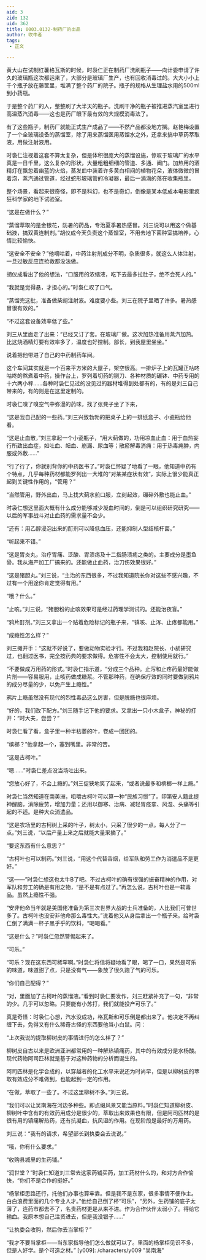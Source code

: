 ```yaml
---
aid: 3
zid: 132
uid: 362
title: 0003.0132-制药厂的出品
author: 吹牛者
tags: 
 - 正文

---
```




  黄大山在试制红薯格瓦斯的时候，时袅仁正在制药厂洗刷瓶子——向计委申请了许久的玻璃瓶这次都运来了，大部分是玻璃厂生产，也有回收消毒过的。大大小小上千个瓶子放在藤筐里，堆满了整个药厂的院子。瓶子的规格从生理盐水用的500ml到小药瓶。

  于是整个药厂的人，整整刷了大半天的瓶子。洗刷干净的瓶子被推进蒸汽室里进行高温蒸汽消毒——这也是药厂眼下最有效的大规模消毒法了。

  有了这些瓶子，制药厂就能正式生产成品了——不然产品都没地方搁。赵艳梅设置了一个全玻璃设备的蒸馏室，除了用来蒸馏医用蒸馏水之外，还拿来搞中草药萃取液，用做注射液用。

  时袅仁注视着这套不算太复杂，但是体积很庞大的蒸馏设施，惊叹于玻璃厂的水平真是一日千里，这么复杂的形状，大量粗粗细细的管道、多通、阀门。加热用的酒精灯在飘忽着幽蓝的火焰，蒸发皿中装着许多黄白相间的植物花朵，液体微微的冒着泡，蒸汽通过管道，经过蛇形玻璃管的冷凝器，最后一滴滴的落在收集瓶里。

  整个场景，看起来很奇怪，即不是科幻，也不是奇幻，倒像是某本低成本电影里疯狂科学家的地下试验室。

  “这是在做什么？”

  “蒸馏萃取的是金银花，防暑的药品，专治夏季暑热感冒。刘三说可以用这个做基础液，搞双黄连制剂。”胡仪成今天负责这个蒸馏室，不用去地下菌种室搞培养，心情比较愉快。

  “这安全不安全？”他嘀咕着，中药注射剂成分不明，杂质很多，就这么人体注射，一旦过敏反应连抢救都没法做。

  胡仪成看出了他的想法，“口服用的浓缩液，吃下去最多拉肚子，绝不会死人的。”

  “我就是觉得悬，才担心的。”时袅仁叹了口气。

  “蒸馏完这批，准备做柴胡注射液。难度要小些。刘三在院子里晒了许多。暑热感冒很有效的。”

  “不过这套设备效率低了些。”

  刘三从里面走了出来：“已经又订了套。在玻璃厂做。这次加热准备用蒸汽加热。比这烧酒精灯要有效率多了，温度也好控制。部长，到我屋里坐坐。”

  说着把他带进了自己的中药制药车间。

  这个车间其实就是一个百来平方米的大屋子，架空很高。一排炉子上的瓦罐正咕咚咕咚的熬煮着中药，操作台上，罗列着切药的铡刀、各种材质的碾钵、中药专用的十六两小秤……各种时袅仁见过的没见过的器材堆得到处都有的，有的是刘三自己带来的，有的则是在这里定制的。

  时袅仁嗅了嗅空气中弥漫的药味，找了张凳子坐了下来，

  “这是我自己配的一些药。”刘三兴致勃勃的把桌子上的一排纸盒子、小瓷瓶给他看。

  “这是止血散，”刘三拿起一个小瓷瓶子，“用大蓟做的，功用凉血止血：用于血热妄行所致出血症，如吐血、衄血、崩漏、尿血等；散瘀解毒消痈：用于热毒痈肿，内服或外敷……”

  “行了行了，你就别背你的中药医书了。”时袅仁怀疑了地看了一眼，他知道中药有个特点，几乎每种药材都能罗列出一大堆的“对某某症状有效”，实际上很少能真正起到关键性作用的，“管用？”

  “当然管用，野外出血，马上找大蓟水煎口服，立刻起效，碾碎外敷也能止血。”

  时袅仁想这里面大概有什么成分能够减少凝血时间的，倒是可以组织研究研究——以后的军事战斗对止血药的需求量不会少。

  “还有：用乙醇浸泡出来的酊剂可以降低血压，还能抑制人型结核杆菌。”

  “听起来不错。”

  “这是胃炎丸，治疗胃痛、泛酸、胃溃疡及十二指肠溃疡之类的。主要成分是墨鱼骨。我从海产加工厂搞来的。还能做止血药，治刀伤效果很好。”

  “这是猪胆丸。”刘三说，“主治的东西很多，不过我知道院长你对这些不感兴趣，不过有一个用途你肯定觉得有用。”

  “哦？什么。”

  “止咳。”刘三说，“猪胆粉的止咳效果可是经过药理学测试的。还能治夜盲。”

  “鸦片酊剂。”刘三又拿出一个贴着危险标记的瓶子来，“镇咳、止泻、止疼都能用。”

  “成瘾性怎么样？”

  刘三摊开手：“这就不好说了，要做动物实验才行。不过我和赵院长、小胡研究过，也翻过医书，完全按药典的要求做得。危害性不会太大，控制使用就行。”

  “不要做成万用药的形式。”时袅仁指示道，“分成三个品种。止泻和止疼药最好能做片剂——容易服用，止咳药做成糖浆。不管那种药，在确保疗效的同时要做到鸦片的成分尽量的少，以免产生上瘾性。”

  鸦片上瘾虽然没有现代的烈性毒品这么厉害，但是脱瘾也很麻烦。

  “好的，我们改下配方。”刘三随手记下他的要求。又拿出一只小木盒子，神秘的打开：“时大夫，尝尝？”

  时袅仁看了看，盒子里一种半枯萎的叶，卷成一团团的。

  “槟榔？”他拿起一个，塞到嘴里。非常的苦。

  “这是古柯叶。”

  “嗯……”时袅仁差点没当场吐出来。

  “您放心好了，不会上瘾的。”刘三促狭地笑了起来，“或者说最多和槟榔一样上瘾。”

  时袅仁当然知道在南美洲，咀嚼古柯叶可以算一种“民族习惯”了。印第安人籍此提神醒脑，消除疲劳，增加力量；还用以御寒、治病、减轻胃痉挛、风湿、头痛等引起的不适。是种大众消遣品。

  “这是农场里的古柯树上采的叶子，树太小，只采了很少的一点。每人分了一点。”刘三说，“以后产量上来之后就能大量采摘了。”

  “要这东西有什么意思？”

  “古柯叶也可以制药。”刘三说，“用这个代替香烟，给军队和劳工作为消遣品不是更好。”

  “这——”时袅仁想这也太牛B了吧。不过古柯叶的确有很强的振奋精神的作用，对军队和劳工的确是有用之物，“是不是有点过了。”再怎么说，古柯叶也是一软毒品。虽然上瘾性不强。

  “安非他命当年就是美国佬准备为第三次世界大战的士兵准备的，人比我们可普世多了。古柯叶也没安非他命那么毒性大。”说着他又从身后拿出一个瓶子来。给时袅仁倒了满满一杯子黑乎乎的饮料，“喝喝看。”

  “这是什么？”时袅仁忽然警惕起来了。

  “可乐。”

  “可乐？现在这东西可稀罕啊。”时袅仁将信将疑地看了眼，喝了一口，果然是可乐的味道，味道甜了点，只是没有气——象放了很久跑了气的可乐。

  “你们自己配得？”

  “对，里面加了古柯叶的蒸馏液。”看到时袅仁要发作，刘三赶紧补充了一句，“非常的少。几乎可以忽略。只要能有小苏打，我们就能投产可乐了。”

  真是奇怪：时袅仁心想，汽水没成功，格瓦斯和可乐倒是都出来了。他决定不再纠缠下去，免得又有什么稀奇古怪的东西要他当小白鼠。问：

  “上次我说的提取柳树皮的事情进行的怎么样了？”

  柳树皮自古以来是欧洲亚洲都常用的一种解热镇痛药，其中的有效成分是水杨酸。现代药物阿司匹林就是基于对这种药物的分析而诞生的。

  阿司匹林是化学合成的，以穿越者的化工水平来说还为时尚早，但是以柳树皮的萃取有效成分不难做到，也能起到一定的作用。

  “在做，萃取了一些了。不过这里柳树不多。”刘三说。

  “我们可以让吴南海在河边多种些。即点缀风景又能当原料。”时袅仁知道柳树皮、柳树叶中含有的有效药用成分是很少的，萃取出来效果也有限，但是阿司匹林的是很有用的镇痛解热药，还有抗凝血，抗风湿的作用。在现阶段是最好的万用药。

  刘三说：“我有的请求，希望部长到执委会去说说。”

  “哦，你有什么要求。”

  “收购县城里的生药铺。”

  “润世堂？”时袅仁知道刘三常去这家药铺买药，加工药材什么的，和对方合作愉快，“你们不是合作的挺好。”

  “杨掌柜思路还行，托他们办事也算牢靠。但是我不是东家，很多事情不便作主。白白浪费里面的几个专业人才。”他给自己倒了杯“可乐”，“另外，生药铺的底子太薄了，连药市都去不了，名贵药材更是从来不进。作为合作伙伴太弱小了。得给它输血。我原本想自己注资进去，但是我没银子……”

  “让执委会收购，然后你去当掌柜？”

  “我才不要当掌柜——当东家指导他们怎么做就可以了。里面的杨掌柜见识不多，但是人好学。是个可造之材。”
[y009]: /characters/y009 "吴南海"


